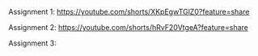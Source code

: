 Assignment 1:
https://youtube.com/shorts/XKpEgwTGlZ0?feature=share 

Assignment 2:
https://youtube.com/shorts/hRvF20VtgeA?feature=share 

Assignment 3:
